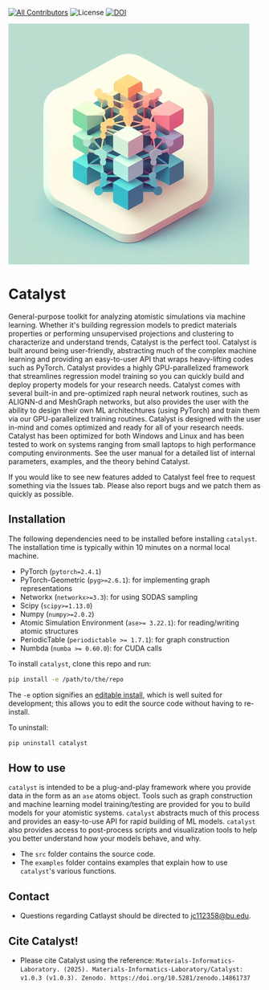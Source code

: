 <!-- badges: start -->
<!-- WARNING: -->
<!-- The ?branch=release-x.y.y is updated automatically by the initiate_version_release workflow -->
[![All Contributors](https://img.shields.io/badge/all_contributors-4-orange.svg?style=flat-square)](#contributors)
![License](https://img.shields.io/badge/License-MIT-yellow.svg)
[![DOI](https://zenodo.org/badge/DOI/10.5281/zenodo.14861737.svg)](https://doi.org/10.5281/zenodo.14861737)

<!-- badges: end -->

![Screenshot](https://github.com/Materials-Informatics-Laboratory/Catalyst/blob/main/visuals/catalyst.jpg?raw=true)

# Catalyst
General-purpose toolkit for analyzing atomistic simulations via machine learning. Whether it's building regression models to predict materials properties or performing unsupervised projections and clustering to characterize and understand trends, Catalyst is the perfect tool. Catalyst is built around being user-friendly, abstracting much of the complex machine learning and providing an easy-to-user API that wraps heavy-lifting codes such as PyTorch. Catalyst provides a highly GPU-parallelized framework that streamlines regression model training so you can quickly build and deploy property models for your research needs. Catalyst comes with several built-in and pre-optimized raph neural network routines, such as ALIGNN-d and MeshGraph networks, but also provides the user with the ability to design their own ML architechtures (using PyTorch) and train them via our GPU-parallelized training routines. Catalyst is designed with the user in-mind and comes optimized and ready for all of your research needs. Catalyst has been optimized for both Windows and Linux and has been tested to work on systems ranging from small laptops to high performance computing environments. See the user manual for a detailed list of internal parameters, examples, and the theory behind Catalyst.

If you would like to see new features added to Catalyst feel free to request something via the Issues tab. Please also report bugs and we patch them as quickly as possible.

## Installation

The following dependencies need to be installed before installing `catalyst`. The installation time is typically within 10 minutes on a normal local machine.
- PyTorch (`pytorch=2.4.1`)
- PyTorch-Geometric (`pyg>=2.6.1`): for implementing graph representations
- Networkx (`networkx>=3.3`): for using SODAS sampling
- Scipy (`scipy>=1.13.0`)
- Numpy (`numpy>=2.0.2`)
- Atomic Simulation Environment (`ase>= 3.22.1`): for reading/writing atomic structures
- PeriodicTable (`periodictable >= 1.7.1`): for graph construction
- Numbda (`numba >= 0.60.0`): for CUDA calls

To install `catalyst`, clone this repo and run:
```bash
pip install -e /path/to/the/repo
```

The `-e` option signifies an [editable install](https://pip.pypa.io/en/stable/topics/local-project-installs/), which is well suited for development; this allows you to edit the source code without having to re-install.

To uninstall:
```bash
pip uninstall catalyst
```

## How to use

`catalyst` is intended to be a plug-and-play framework where you provide data in the form as an `ase` atoms object. Tools such as graph construction and machine learning model training/testing are provided for you to build models for your atomistic systems. `catalyst` abstracts much of this process and provides an easy-to-use API for rapid building of ML models. `catalyst` also provides access to post-process scripts and visualization tools to help you better understand how your models behave, and why. 

- The `src` folder contains the source code.
- The `examples` folder contains examples that explain how to use `catalyst`'s various functions.

## Contact

- Questions regarding Catlayst should be directed to jc112358@bu.edu.

## Cite Catalyst!
- Please cite Catalyst using the reference: `Materials-Informatics-Laboratory. (2025). Materials-Informatics-Laboratory/Catalyst: v1.0.3 (v1.0.3). Zenodo. https://doi.org/10.5281/zenodo.14861737`
